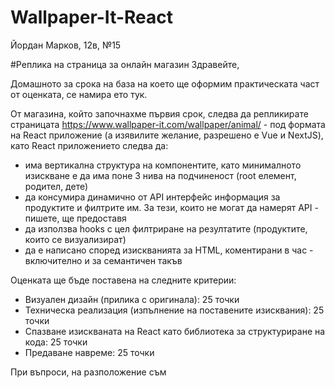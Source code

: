 # Wallpaper-It-React
Йордан Марков, 12в, №15

#Реплика на страница за онлайн магазин
Здравейте, 

Домашното за срока на база на което ще оформим практическата част от оценката, се намира ето тук. 

От магазина, който започнахме първия срок, следва да репликирате страницата https://www.wallpaper-it.com/wallpaper/animal/ - под формата на React приложение (а изявилите желание, разрешено е Vue и NextJS), като React приложението следва да:

- има вертикална структура на компонентите, като минималното изискване е да има поне 3 нива на подчиненост (root елемент, родител, дете) 
- да консумира динамично от API интерфейс информация за продуктите и филтрите им. За тези, които не могат да намерят API - пишете, ще предоставя
- да използва hooks с цел филтриране на резултатите (продуктите, които се визуализират)
- да е написано според изискванията за HTML, коментирани в час - включително и за семантичен такъв

Оценката ще бъде поставена на следните критерии:
- Визуален дизайн (прилика с оригинала): 25 точки
- Техническа реализация (изпълнение на поставените изисквания): 25 точки
- Спазване изискваната на React като библиотека за структуриране на кода: 25 точки
- Предаване навреме: 25 точки

При въпроси, на разположение съм
